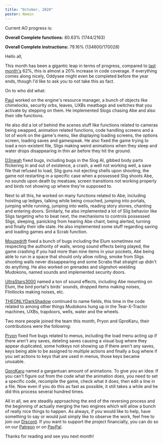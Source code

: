 ```yaml
---
title: "October, 2020"
poster: Nemin
---
```


Current AO progress is:

**Overall Complete functions:** 80.63% (1744/2163)

**Overall Complete instructions:** 79.16% (134600/170028)

Hello all,

This month has been a gigantic leap in terms of progress, compared to [last
month's](/blog/2020/10/01/2020september.html) 62%, this is almost a 20% increase in code coverage.
If everything comes along nicely, Oddysee might even be completed before the year ends, though I'd
like to ask you to not take this as fact.

On to who did what:

[Paul] worked on the engine's resource manager, a bunch of objects like chimelocks, security orbs,
leaves, UXBs meatbags and switches that you activate by stepping on them. He implemented Slogs
chasing Abe and also their idle functions.

He also did a lot of behind the scenes stuff like functions related to cameras being swapped,
animation related functions, code handling screens and a lot of work on the game's menu, like
displaying loading screens, the options screen, loading saves and gamespeak. He also fixed the game
trying to load a non-existent file, Sligs making weird animations when they sleep and water drops
disappearing in thin air before they hit the ground.

[D3nwah] fixed bugs, including bugs in the Slog AI, gibbed body parts flickering in and out of
existence, a crash, a well not working well, a save file that refused to load, Slig guns not
ejecting shells upon shooting, the game not restarting in a specific case when a possessed Slig
shoots Abe, no sounds upon death by meatsaw, screen transitions not working properly and birds not
showing up where they're supposed to.

Next to all this, he worked on many functions related to Abe, including hoisting up ledges, talking
while being crouched, jumping into portals, jumping while running, jumping into wells, reading story
stones, chanting and entering doors. Similarly, he also implemented a lot of Slig behavior like
Sligs targeting who to beat next, the mechanisms to controls possessed Sligs, sleeping, panicking
from hearing Abe chant, being alerted, turning and finally their idle state. He also implemented
some stuff regarding saving and loading games and a Scrab function.


[Mouzedrift] fixed a bunch of bugs including the Elum sometimes not respecting the authority of
walls, wrong sound effects being played, the game crashing if you had more than nine items in your
pockets, Abe being able to run in a space that should only allow rolling, smoke from Sligs shooting
walls never dissappearing and some Scrabs that straight up didn't do anything. He also worked on
grenades and slignshot-wielding Mudokons, named sounds and implemented security doors.

[UltraStars3000] named a ton of sound effects, including Abe mounting on Elum, the bird portal's
birds' sounds, dropped items making noises, Flintlocks making noises, etc.

[THEONLYDarkShadow] continued to name fields, this time in the code related to among other things
Mudokons hung up in the Tear-X-Tractor machines, UXBs, trapdoors, wells, water and the wheels.

Two more people joined the team this month, Pryon and GproKaru, their contributions were the
following:

[Pryon] fixed five bugs related to menus, including the load menu acting up if there aren't any
saves, deleting saves causing a visual bug where they appear duplicated, some hotkeys not showing up
if there aren't any saves, keys being able to be assigned to multiple actions and finally a bug
where if you set actions to keys that are used in menus, those keys became unusable.

[GproKaru] named a gargantuan amount of animations. To give you an idea: If you can't figure out
from the code what the animation does, you need to set a specific code, recompile the game, check
what it does, then edit a line in a file. Now even if you do this as fast as possible, it still
takes a while and he did this process several hundred times.

All in all, we are steadily approaching the end of the reversing process and the beginning of
actually merging the two engines which will allow a bunch of really nice things to happen. As
always, if you would like to help, have something to say or would just simply like to observe the
work, feel free to join our [Discord]. If you want to support the project financially, you can do
so on our [Patreon] or on [PayPal].

Thanks for reading and see you next month!

[Paul]: https://github.com/AliveTeam/alive_reversing/pulls?q=is%3Apr+is%3Aclosed+created%3A2020-10-01..2020-11-01+author%3Apaulsapps
[D3nwah]: https://github.com/AliveTeam/alive_reversing/pulls?q=is%3Apr+is%3Aclosed+created%3A2020-10-01..2020-11-01+author%3Ad3nwah
[Mouzedrift]: https://github.com/AliveTeam/alive_reversing/pulls?q=is%3Apr+is%3Aclosed+created%3A2020-10-01..2020-11-01+author%3Amouzedrift
[UltraStars3000]: https://github.com/AliveTeam/alive_reversing/pulls?q=is%3Apr+is%3Aclosed+created%3A2020-10-01..2020-11-01+author%3AUltraStars3000
[THEONLYDarkShadow]: https://github.com/AliveTeam/alive_reversing/pulls?q=is%3Apr+is%3Aclosed+created%3A2020-10-01..2020-11-01+author%3ATHEONLYDarkShadow
[Pryon]: https://github.com/AliveTeam/alive_reversing/pulls?q=is%3Apr+is%3Aclosed+created%3A2020-10-01..2020-11-01+author%3Apryon
[GproKaru ]: https://github.com/AliveTeam/alive_reversing/pulls?q=is%3Apr+is%3Aclosed+created%3A2020-10-01..2020-11-01+author%3AGproKaru

[Discord]: https://discord.gg/khs6KKS
[Patreon]: https://www.patreon.com/alive
[PayPal]: https://paypal.me/paulsapps
